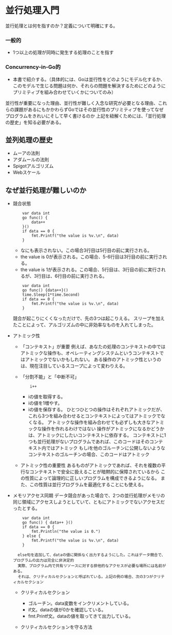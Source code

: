 # 並行処理入門

並行処理とは何を指すのか？定義について明確にする。

### 一般的
- 1つ以上の処理が同時に発生する処理のことを指す

### Concurrency-in-Go的
- 本書で紹介する。（具体的には、Goは並行性をどのようにモデル化するか、このモデルで生じる問題は何か、それらの問題を解決するためにどのようにプリミティブを組み合わせていくかについてのみ）

並行性が重要になった理由、並行性が難しく入念な研究が必要となる理由、これらの課題があるにもかかわらずGoではその並行性のプリミティブを使ってなぜプログラムをきれいにそして早く書けるのか
上記を紐解くためには、「並行処理の歴史」を知る必要がある。

## 並列処理の歴史
- ムーアの法則
- アダムールの法則
- Spigotアルゴリズム
- Webスケール

## なぜ並行処理が難しいのか
- 競合状態
    ```
        var data int
        go func() {
            data++
        }()
        if data == 0 {
            fmt.Printf("the value is %v.\n", data)
        }
    ```
    - なにも表示されない。この場合3行目は5行目の前に実行される。
    - the value is 0が表示される。この場合、5-6行目は3行目の前に実行される。
    - the value is 1が表示される。この場合、5行目は、3行目の前に実行されるが、3行目は、6行目の前に実行される。

    ```
        var data int
        go func() {data++}()
        time.Sleep(1*time.Second)
        if data == 0 {
            fmt.Printf("the value is %v.\n", data)
        }
    ```
    競合が起こりにくくなっただけで、先の3つは起こりえる。
    スリープを加えたことによって、アルゴリズムの中に非効率なものを入れてしまった。

- アトミック性
    - 「コンテキスト」が重要
        例えば、あなたの処理のコンテキストの中ではアトミックな操作も、オペレーティングシステムというコンテキストではアトミックでないかもしれない。
        ある操作のアトミック性というのは、現在注目しているスコープによって変わりえる。
    
    - 「分割不能」と「中断不可」
        ```
            i++
        ```
        - iの値を取得する。
        - iの値を1増やす。
        - iの値を保存する。
        ひとつひとつの操作はそれぞれアトミックだが、これら3つを組み合わせるとコンテキストによってはアトミックでなくなる。
        アトミックな操作を組み合わせても必ずしも大きなアトミックな操作を作れるわけではない
        操作がアトミックになるかどうかは、アトミックにしたいコンテキストに依存する。
        コンテキストに1つも並行処理がないプログラムであれば、このコードはそのコンテキスト内ではアトミック
        もしiを他のゴルーチンに公開しないようなコンテキストのゴルーチンの場合、このコードはアトミック

    - アトミック性の重要性
        あるものがアトミックであれば、それを複数の平行なコンテキストで安全に扱えることが暗黙的に保障されているから
        この性質によって論理的に正しいプログラムを構成できるようになる。
        また、この性質は並行プログラムを最適化することにも使える。

- メモリアクセス同期
    データ競合があった場合で、2つの並行処理がメモリの同じ領域にアクセスしようとしていて、ともにアトミックでないアクセスだったとする。
    ```
        var data int
        go func() { data++ }()
        if data == 0 {
            fmt.Println("the value is 0.")
        } else {
            fmt.Printf("the value is %v.\n", data)
        }
    ```
        else句を追加して、dataの値に関係なく出力するようにした。これはデータ競合で、プログラムの出力は完全に非決定的
        実際、プログラム内で共有リソースに対する排他的なアクセスが必要な場所には名前がある。
        それは、クリティカルセクションと呼ばれている。上記の例の場合、次の3つがクリティカルセクション    

    - クリティカルセクション
        - ゴルーチン。data変数をインクリメントしている。
        - if文。dataの値が0かを確認している。
        - fmt.Printf文。dataの値を取ってきて出力している。    
        
    - クリティカルセクションを守る方法
    
